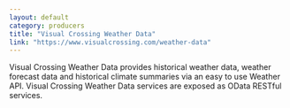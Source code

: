 ```yaml
---
layout: default
category: producers
title: "Visual Crossing Weather Data"
link: "https://www.visualcrossing.com/weather-data"
---
```

Visual Crossing Weather Data provides historical weather data, weather forecast data and historical climate summaries via an easy to use Weather API. Visual Crossing Weather Data services are exposed as OData RESTful services. 
